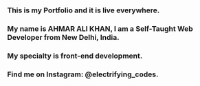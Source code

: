 ### This is my Portfolio and it is live everywhere.

### My name is AHMAR ALI KHAN, I am a Self-Taught Web Developer from New Delhi, India.

### My specialty is front-end development.

### Find me on Instagram: @electrifying_codes.
